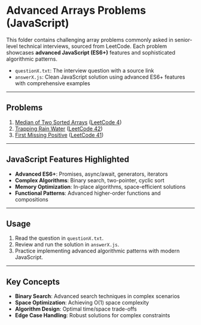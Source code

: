# Advanced Arrays Problems (JavaScript)

This folder contains challenging array problems commonly asked in senior-level technical interviews, sourced from LeetCode. Each problem showcases **advanced JavaScript (ES6+)** features and sophisticated algorithmic patterns.

- `questionX.txt`: The interview question with a source link
- `answerX.js`: Clean JavaScript solution using advanced ES6+ features with comprehensive examples

---

## Problems

1. [Median of Two Sorted Arrays](question1.txt) ([LeetCode 4](https://leetcode.com/problems/median-of-two-sorted-arrays/))
2. [Trapping Rain Water](question2.txt) ([LeetCode 42](https://leetcode.com/problems/trapping-rain-water/))
3. [First Missing Positive](question3.txt) ([LeetCode 41](https://leetcode.com/problems/first-missing-positive/))

---

## JavaScript Features Highlighted

- **Advanced ES6+**: Promises, async/await, generators, iterators
- **Complex Algorithms**: Binary search, two-pointer, cyclic sort
- **Memory Optimization**: In-place algorithms, space-efficient solutions
- **Functional Patterns**: Advanced higher-order functions and compositions

---

## Usage

1. Read the question in `questionX.txt`.
2. Review and run the solution in `answerX.js`.
3. Practice implementing advanced algorithmic patterns with modern JavaScript.

---

## Key Concepts

- **Binary Search**: Advanced search techniques in complex scenarios
- **Space Optimization**: Achieving O(1) space complexity
- **Algorithm Design**: Optimal time/space trade-offs
- **Edge Case Handling**: Robust solutions for complex constraints
